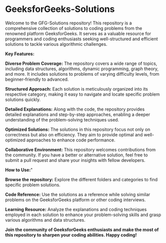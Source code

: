 # GeeksforGeeks-Solutions
Welcome to the GFG-Solutions repository! This repository is a comprehensive collection of solutions to coding problems from the renowned platform GeeksforGeeks. It serves as a valuable resource for programmers and coding enthusiasts seeking well-structured and efficient solutions to tackle various algorithmic challenges.

**Key Features:**

**Diverse Problem Coverage:** The repository covers a wide range of topics, including data structures, algorithms, dynamic programming, graph theory, and more. It includes solutions to problems of varying difficulty levels, from beginner-friendly to advanced.

**Structured Approach:** Each solution is meticulously organized into its respective category, making it easy to navigate and locate specific problem solutions quickly.

**Detailed Explanations:** Along with the code, the repository provides detailed explanations and step-by-step approaches, enabling a deeper understanding of the problem-solving techniques used.

**Optimized Solutions:** The solutions in this repository focus not only on correctness but also on efficiency. They aim to provide optimal and well-optimized approaches to enhance code performance.

**Collaborative Environment:** This repository welcomes contributions from the community. If you have a better or alternative solution, feel free to submit a pull request and share your insights with fellow developers.

**How to Use:**"

**Browse the repository:** Explore the different folders and categories to find specific problem solutions.

**Code Reference:** Use the solutions as a reference while solving similar problems on the GeeksforGeeks platform or other coding interviews.

**Learning Resource:** Analyze the explanations and coding techniques employed in each solution to enhance your problem-solving skills and grasp various algorithms and data structures.

**Join the community of GeeksforGeeks enthusiasts and make the most of this repository to sharpen your coding abilities. Happy coding!**
